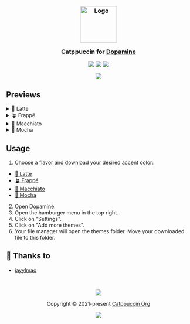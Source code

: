 <h3 align="center">
	<img src="https://raw.githubusercontent.com/catppuccin/catppuccin/main/assets/logos/exports/1544x1544_circle.png" width="100" alt="Logo"/><br/>
	<img src="https://raw.githubusercontent.com/catppuccin/catppuccin/main/assets/misc/transparent.png" height="30" width="0px"/>
	Catppuccin for <a href="https://github.com/digimezzo/dopamine">Dopamine</a>
	<img src="https://raw.githubusercontent.com/catppuccin/catppuccin/main/assets/misc/transparent.png" height="30" width="0px"/>
</h3>

<p align="center">
	<a href="https://github.com/catppuccin/dopamine/stargazers"><img src="https://img.shields.io/github/stars/catppuccin/template?colorA=363a4f&colorB=b7bdf8&style=for-the-badge"></a>
	<a href="https://github.com/catppuccin/dopamine/issues"><img src="https://img.shields.io/github/issues/catppuccin/template?colorA=363a4f&colorB=f5a97f&style=for-the-badge"></a>
	<a href="https://github.com/catppuccin/dopamine/contributors"><img src="https://img.shields.io/github/contributors/catppuccin/template?colorA=363a4f&colorB=a6da95&style=for-the-badge"></a>
</p>

<p align="center">
	<img src="https://github.com/jayylmao/dopamine-catppuccin/raw/main/assets/preview.webp"/>
</p>

## Previews

<details>
<summary>🌻 Latte</summary>
<img src="https://github.com/jayylmao/dopamine-catppuccin/raw/main/assets/latte.png"/>
</details>
<details>
<summary>🪴 Frappé</summary>
<img src="https://github.com/jayylmao/dopamine-catppuccin/raw/main/assets/frappe.png"/>
</details>
<details>
<summary>🌺 Macchiato</summary>
<img src="https://github.com/jayylmao/dopamine-catppuccin/raw/main/assets/macchiato.png"/>
</details>
<details>
<summary>🌿 Mocha</summary>
<img src="https://github.com/jayylmao/dopamine-catppuccin/raw/main/assets/mocha.png"/>
</details>

## Usage

1. Choose a flavor and download your desired accent color:
  - [🌻 Latte](https://github.com/jayylmao/dopamine-catppuccin/tree/main/latte)
  - [🪴 Frappé](https://github.com/jayylmao/dopamine-catppuccin/tree/main/frappe)
  - [🌺 Macchiato](https://github.com/jayylmao/dopamine-catppuccin/tree/main/macchiato)
  - [🌿 Mocha](https://github.com/jayylmao/dopamine-catppuccin/tree/main/mocha)
2. Open Dopamine.
3. Open the hamburger menu in the top right.
4. Click on "Settings".
5. Click on "Add more themes".
6. Your file manager will open the themes folder. Move your downloaded file to this folder.

## 💝 Thanks to

- [jayylmao](https://github.com/jayylmao)

&nbsp;

<p align="center">
	<img src="https://raw.githubusercontent.com/catppuccin/catppuccin/main/assets/footers/gray0_ctp_on_line.svg?sanitize=true" />
</p>

<p align="center">
	Copyright &copy; 2021-present <a href="https://github.com/catppuccin" target="_blank">Catppuccin Org</a>
</p>

<p align="center">
	<a href="https://github.com/catppuccin/catppuccin/blob/main/LICENSE"><img src="https://img.shields.io/static/v1.svg?style=for-the-badge&label=License&message=MIT&logoColor=d9e0ee&colorA=363a4f&colorB=b7bdf8"/></a>
</p>
